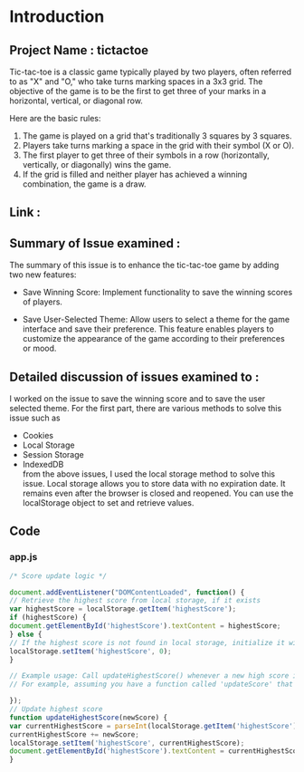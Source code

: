 # Introduction
## Project Name : tictactoe
Tic-tac-toe is a classic game typically played by two players, often referred to as "X" and "O," who take turns marking spaces in a 3x3 grid. The objective of the game is to be the first to get three of your marks in a horizontal, vertical, or diagonal row.

Here are the basic rules:

1. The game is played on a grid that's traditionally 3 squares by 3 squares. <br>
2. Players take turns marking a space in the grid with their symbol (X or O). <br>
3. The first player to get three of their symbols in a row (horizontally, vertically, or diagonally) wins the game. <br>
4. If the grid is filled and neither player has achieved a winning combination, the game is a draw. <br>
## Link :
## Summary of Issue examined :
The summary of this issue is to enhance the tic-tac-toe game by adding two new features:

* Save Winning Score: Implement functionality to save the winning scores of players. 

* Save User-Selected Theme: Allow users to select a theme for the game interface and save their preference. This feature enables players to customize the appearance of the game according to their preferences or mood.
## Detailed discussion of issues examined to :
I worked on the issue to save the winning score and to save the user selected theme. For the first part, there are various methods to solve this issue such as 
* Cookies
* Local Storage
* Session Storage
* IndexedDB <br>
from the above issues, I used the local storage method to solve this issue. Local storage allows you to store data with no expiration date. It remains even after the browser is closed and reopened. You can use the localStorage object to set and retrieve values.
## Code  
### app.js
```javascript
/* Score update logic */

document.addEventListener("DOMContentLoaded", function() {
// Retrieve the highest score from local storage, if it exists
var highestScore = localStorage.getItem('highestScore');
if (highestScore) {
document.getElementById('highestScore').textContent = highestScore;
} else {
// If the highest score is not found in local storage, initialize it with a default value
localStorage.setItem('highestScore', 0);
} 

// Example usage: Call updateHighestScore() whenever a new high score is achieved
// For example, assuming you have a function called 'updateScore' that updates the score display

});
// Update highest score
function updateHighestScore(newScore) {
var currentHighestScore = parseInt(localStorage.getItem('highestScore'));
currentHighestScore += newScore;
localStorage.setItem('highestScore', currentHighestScore);
document.getElementById('highestScore').textContent = currentHighestScore;
} 
```
